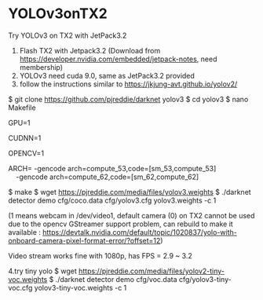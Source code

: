 # YOLOv3onTX2
Try YOLOv3 on TX2 with JetPack3.2

1. Flash TX2 with Jetpack3.2 (Download from https://developer.nvidia.com/embedded/jetpack-notes, need membership)
2. YOLOv3 need cuda 9.0, same as JetPack3.2 provided
3. follow the instructions similar to https://jkjung-avt.github.io/yolov2/
 
$ git clone https://github.com/pjreddie/darknet yolov3
$ cd yolov3
$ nano Makefile

GPU=1

CUDNN=1

OPENCV=1

ARCH= -gencode arch=compute_53,code=[sm_53,compute_53] \
      -gencode arch=compute_62,code=[sm_62,compute_62]

$ make
$ wget https://pjreddie.com/media/files/yolov3.weights
$ ./darknet detector demo cfg/coco.data cfg/yolov3.cfg yolov3.weights -c 1 

(1 means webcam in /dev/video1, default camera (0) on TX2 cannot be used due to the opencv GStreamer support problem, can rebuild to make it available : https://devtalk.nvidia.com/default/topic/1020837/yolo-with-onboard-camera-pixel-format-error/?offset=12)

Video stream works fine with 1080p, has FPS = 2.9 ~ 3.2

4.try tiny yolo 
$ wget https://pjreddie.com/media/files/yolov2-tiny-voc.weights
$ ./darknet detector demo cfg/voc.data cfg/yolov3-tiny-voc.cfg yolov3-tiny-voc.weights -c 1

